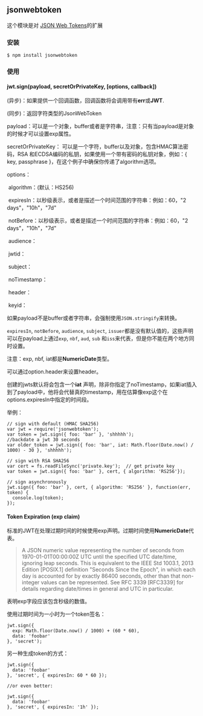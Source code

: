 ## jsonwebtoken

 这个模块是对 [JSON Web Tokens](https://tools.ietf.org/html/rfc7519)的扩展

###   安装

```
$ npm install jsonwebtoken
```

###  使用

#### jwt.sign(payload, secretOrPrivateKey, [options, callback])

(异步)：如果提供一个回调函数，回调函数将会调用带有**err**或**JWT**.

(同步)：返回字符类型的JsonWebToken

payload：可以是一个对象，buffer或者是字符串，注意：只有当payload是对象的时候才可以设置exp属性。

secretOrPrivateKey： 可以是一个字符，buffer以及对象，包含HMAC算法密码，RSA 和ECDSA编码的私钥，如果使用一个带有密码的私钥对象，例如：{ key, passphrase }，在这个例子中确保你传递了algorithm选项。

options：

​    algorithm：(默认：HS256)

​    expiresIn：以秒级表示，或者是描述一个时间范围的字符串：例如：60，"2 days"，"10h"，"7d"

​    notBefore：以秒级表示，或者是描述一个时间范围的字符串：例如：60，"2 days"，"10h"，"7d"

​    audience：

​    jwtid：

​    subject：

​    noTimestamp：

​    header：

​    keyid：

如果payload不是buffer或者字符串，会强制使用`JSON.stringify`来转换。

`expiresIn`, `notBefore`, `audience`, `subject`, `issuer`都是没有默认值的，这些声明可以在payload上通过`exp`, `nbf`, `aud`, `sub` 和`iss`来代表，但是你不能在两个地方同时设置。

注意：exp, nbf, iat都是**NumericDate**类型。

可以通过option.header来设置header。

创建的jwts默认将会包含一个**iat** 声明，除非你指定了noTimestamp，如果iat插入到了payload中，他将会代替真的timestamp，用在估算像exp这个在options.expiresIn中指定的时间段。

举例：

```
// sign with default (HMAC SHA256)
var jwt = require('jsonwebtoken');
var token = jwt.sign({ foo: 'bar' }, 'shhhhh');
//backdate a jwt 30 seconds
var older_token = jwt.sign({ foo: 'bar', iat: Math.floor(Date.now() / 1000) - 30 }, 'shhhhh');

// sign with RSA SHA256
var cert = fs.readFileSync('private.key');  // get private key
var token = jwt.sign({ foo: 'bar' }, cert, { algorithm: 'RS256'});

// sign asynchronously
jwt.sign({ foo: 'bar' }, cert, { algorithm: 'RS256' }, function(err, token) {
  console.log(token);
});
```

#### Token Expiration (exp claim)

标准的JWT在处理过期时间的时候使用exp声明。过期时间使用**NumericDate**代表。

> A JSON numeric value representing the number of seconds from 1970-01-01T00:00:00Z UTC until the specified UTC date/time, ignoring leap seconds. This is equivalent to the IEEE Std 1003.1, 2013 Edition [POSIX.1] definition "Seconds Since the Epoch", in which each day is accounted for by exactly 86400 seconds, other than that non-integer values can be represented. See RFC 3339 [RFC3339] for details regarding date/times in general and UTC in particular.

表明exp字段应该包含秒级的数值。

使用过期时间为一小时为一个token签名：

```
jwt.sign({
  exp: Math.floor(Date.now() / 1000) + (60 * 60),
  data: 'foobar'
}, 'secret');
```

另一种生成token的方式：

```
jwt.sign({
  data: 'foobar'
}, 'secret', { expiresIn: 60 * 60 });

//or even better:

jwt.sign({
  data: 'foobar'
}, 'secret', { expiresIn: '1h' });
```


